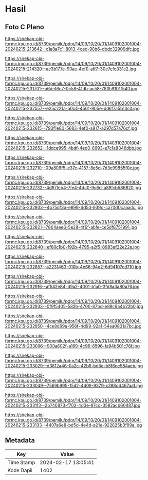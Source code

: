 # Hasil

## Foto C Plano

https://sirekap-obj-formc.kpu.go.id/8739/pemilu/pdpr/14/09/10/20/01/1409102001004-20240215-213642--c1a8a7c1-8013-4ced-90b6-dbdc32909dfc.jpg

https://sirekap-obj-formc.kpu.go.id/8739/pemilu/pdpr/14/09/10/20/01/1409102001004-20240215-214320--ae3b177c-90ae-4ef0-aff7-30e7efc331c2.jpg

https://sirekap-obj-formc.kpu.go.id/8739/pemilu/pdpr/14/09/10/20/01/1409102001004-20240215-231701--a6def6c7-0c58-41db-ac58-783b9101f540.jpg

https://sirekap-obj-formc.kpu.go.id/8739/pemilu/pdpr/14/09/10/20/01/1409102001004-20240215-232557--e25c221a-a0c4-4561-905e-dd6f7a5b13c0.jpg

https://sirekap-obj-formc.kpu.go.id/8739/pemilu/pdpr/14/09/10/20/01/1409102001004-20240215-232615--793f1e80-5683-4ef0-a817-a297d57a76cf.jpg

https://sirekap-obj-formc.kpu.go.id/8739/pemilu/pdpr/14/09/10/20/01/1409102001004-20240215-232652--1ddce995-4bdf-4ed0-8693-e7c1a8346dbb.jpg

https://sirekap-obj-formc.kpu.go.id/8739/pemilu/pdpr/14/09/10/20/01/1409102001004-20240215-232710--09a806f5-e37c-4157-8e5d-7d3c99855f0e.jpg

https://sirekap-obj-formc.kpu.go.id/8739/pemilu/pdpr/14/09/10/20/01/1409102001004-20240215-232732--4d97feb4-7fe4-4dc0-9c6d-a89fcb586820.jpg

https://sirekap-obj-formc.kpu.go.id/8739/pemilu/pdpr/14/09/10/20/01/1409102001004-20240215-232803--4b75df3a-e899-4d5d-939d-ca70d0caaadc.jpg

https://sirekap-obj-formc.kpu.go.id/8739/pemilu/pdpr/14/09/10/20/01/1409102001004-20240215-232821--7804aee6-5e28-4f6f-abfe-ce5df8751991.jpg

https://sirekap-obj-formc.kpu.go.id/8739/pemilu/pdpr/14/09/10/20/01/1409102001004-20240215-232840--ef80c1b0-f92b-4795-a2f5-8983ef22e22e.jpg

https://sirekap-obj-formc.kpu.go.id/8739/pemilu/pdpr/14/09/10/20/01/1409102001004-20240215-232857--a2231463-010b-4e66-94e2-6d94107cd710.jpg

https://sirekap-obj-formc.kpu.go.id/8739/pemilu/pdpr/14/09/10/20/01/1409102001004-20240215-232916--af542e84-d9a2-4001-b1a0-3fd8a3a80a76.jpg

https://sirekap-obj-formc.kpu.go.id/8739/pemilu/pdpr/14/09/10/20/01/1409102001004-20240215-232933--0f9f5405-582b-4700-87bd-e89c6a4b22b0.jpg

https://sirekap-obj-formc.kpu.go.id/8739/pemilu/pdpr/14/09/10/20/01/1409102001004-20240215-232950--4ce8d69a-956f-4d99-92a1-54ea0831a7bc.jpg

https://sirekap-obj-formc.kpu.go.id/8739/pemilu/pdpr/14/09/10/20/01/1409102001004-20240215-233006--900a802f-a169-4c96-8596-fa94b501c76f.jpg

https://sirekap-obj-formc.kpu.go.id/8739/pemilu/pdpr/14/09/10/20/01/1409102001004-20240215-233029--d3812a46-0a2c-42b9-bd5e-b8f6ce584aeb.jpg

https://sirekap-obj-formc.kpu.go.id/8739/pemilu/pdpr/14/09/10/20/01/1409102001004-20240215-233049--7569b995-15d2-4d09-9379-c398c4467aa1.jpg

https://sirekap-obj-formc.kpu.go.id/8739/pemilu/pdpr/14/09/10/20/01/1409102001004-20240215-233113--2b740873-f702-4d3e-97cd-3582acb60487.jpg

https://sirekap-obj-formc.kpu.go.id/8739/pemilu/pdpr/14/09/10/20/01/1409102001004-20240215-233133--4407a6e8-bd5d-4e4d-a21e-922825b3f99a.jpg


## Metadata

| Key        | Value               |
| ---------- | ------------------- |
| Time Stamp | 2024-02-17 13:05:41 |
| Kode Dapil | 1402                |



